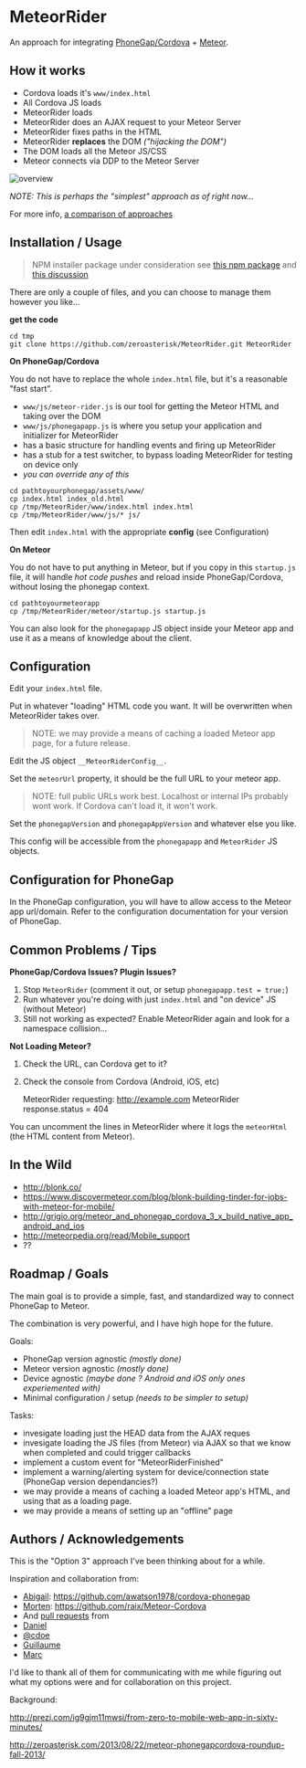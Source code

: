 MeteorRider
===========

An approach for integrating [PhoneGap/Cordova](http://phonegap.com/) + [Meteor](https://www.meteor.com/).

How it works
------------

* Cordova loads it's `www/index.html`
* All Cordova JS loads
* MeteorRider loads
 * MeteorRider does an AJAX request to your Meteor Server
 * MeteorRider fixes paths in the HTML
 * MeteorRider **replaces** the DOM *("hijacking the DOM")*
* The DOM loads all the Meteor JS/CSS
* Meteor connects via DDP to the Meteor Server

![overview](./master/docs/img/how-meteorrider-works.png)

*NOTE: This is perhaps the "simplest" approach as of right now...*

For more info, [a comparison of approaches](http://zeroasterisk.com/2013/08/22/meteor-phonegapcordova-roundup-fall-2013/)


Installation / Usage
--------------

> NPM installer package under consideration see [this npm package](https://github.com/poetic/meteor-rider) and [this discussion](https://github.com/zeroasterisk/MeteorRider/pull/20)

There are only a couple of files, and you can choose to manage them however you like...

**get the code**

```
cd tmp
git clone https://github.com/zeroasterisk/MeteorRider.git MeteorRider
```

**On PhoneGap/Cordova**

You do not have to replace the whole `index.html` file, but it's a reasonable "fast start".

* `www/js/meteor-rider.js` is our tool for getting the Meteor HTML and taking over the DOM
* `www/js/phonegapapp.js` is where you setup your application and initializer for MeteorRider
 * has a basic structure for handling events and firing up MeteorRider
 * has a stub for a test switcher, to bypass loading MeteorRider for testing on device only
 * *you can override any of this*

```
cd pathtoyourphonegap/assets/www/
cp index.html index_old.html
cp /tmp/MeteorRider/www/index.html index.html
cp /tmp/MeteorRider/www/js/* js/
```

Then edit `index.html` with the appropriate **config** (see Configuration)

**On Meteor**

You do not have to put anything in Meteor, but if you copy in this `startup.js` file, it will handle *hot code pushes* and reload inside PhoneGap/Cordova, without losing the phonegap context.

```
cd pathtoyourmeteorapp
cp /tmp/MeteorRider/meteor/startup.js startup.js
```

You can also look for the `phonegapapp` JS object inside your Meteor app and use it as a means of knowledge about the client.


Configuration
--------------

Edit your `index.html` file.

Put in whatever "loading" HTML code you want.  It will be overwritten when MeteorRider takes over.

> NOTE: we may provide a means of caching a loaded Meteor app page, for a future release.

Edit the JS object `__MeteorRiderConfig__`.

Set the `meteorUrl` property, it should be the full URL to your meteor app.

> NOTE: full public URLs work best.
> Localhost or internal IPs probably wont work.
> If Cordova can't load it, it won't work.

Set the `phonegapVersion` and `phonegapAppVersion` and whatever else you like.

This config will be accessible from the `phonegapapp` and `MeteorRider` JS objects.


Configuration for PhoneGap
--------------

In the PhoneGap configuration, you will have to allow access to the Meteor app
url/domain.  Refer to the configuration documentation for your version of
PhoneGap.


Common Problems / Tips
--------------

**PhoneGap/Cordova Issues? Plugin Issues?**

1. Stop `MeteorRider` (comment it out, or setup `phonegapapp.test = true;`)
2. Run whatever you're doing with just `index.html` and "on device" JS (without Meteor)
3. Still not working as expected?  Enable MeteorRider again and look for a namespace collision...

**Not Loading Meteor?**

1. Check the URL, can Cordova get to it?
2. Check the console from Cordova (Android, iOS, etc)

    MeteorRider requesting: http://example.com
    MeteorRider response.status = 404

You can uncomment the lines in MeteorRider where it logs the `meteorHtml`
  (the HTML content from Meteor).


In the Wild
--------------

* http://blonk.co/
 * https://www.discovermeteor.com/blog/blonk-building-tinder-for-jobs-with-meteor-for-mobile/
* http://grigio.org/meteor_and_phonegap_cordova_3_x_build_native_app_android_and_ios
* http://meteorpedia.org/read/Mobile_support
* ??

Roadmap / Goals
--------------

The main goal is to provide a simple, fast, and standardized way to connect
PhoneGap to Meteor.

The combination is very powerful, and I have high hope for the future.

Goals:

* PhoneGap version agnostic *(mostly done)*
* Meteor version agnostic *(mostly done)*
* Device agnostic *(maybe done ? Android and iOS only ones experiemented with)*
* Minimal configuration / setup *(needs to be simpler to setup)*

Tasks:

* invesigate loading just the HEAD data from the AJAX reques
* invesigate loading the JS files (from Meteor) via AJAX so that we know when completed and could trigger callbacks
* implement a custom event for "MeteorRiderFinished"
* implement a warning/alerting system for device/connection state (PhoneGap version dependancies?)
* we may provide a means of caching a loaded Meteor app's HTML, and using that as a loading page.
* we may provide a means of setting up an "offline" page

Authors / Acknowledgements
--------------

This is the "Option 3" approach I've been thinking about for a while.

Inspiration and collaboration from:

* [Abigail](https://github.com/awatson1978): https://github.com/awatson1978/cordova-phonegap
* [Morten](https://github.com/raix): https://github.com/raix/Meteor-Cordova
* And [pull requests](https://github.com/zeroasterisk/MeteorRider/pulls?direction=desc&page=1&sort=created&state=closed) from
 * [Daniel](https://github.com/DanyHunter)
 * [@cdoe](https://github.com/cdoe)
 * [Guillaume](https://github.com/silently)
 * [Marc](https://github.com/marbemac)

I'd like to thank all of them for communicating with me while figuring out what my
options were and for collaboration on this project.

Background:

http://prezi.com/ig9gjm11mwsi/from-zero-to-mobile-web-app-in-sixty-minutes/

http://zeroasterisk.com/2013/08/22/meteor-phonegapcordova-roundup-fall-2013/
